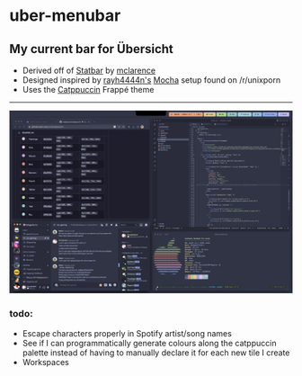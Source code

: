 # uber-menubar

## My current bar for Übersicht

- Derived off of [Statbar](https://github.com/mclarence/StatBar) by [mclarence](https://github.com/mclarence)
- Designed inspired by [rayh4444n's](https://www.reddit.com/user/rayh4444n) [Mocha](https://www.reddit.com/r/unixporn/comments/zos11o/hyprland_mocha/) setup found on /r/unixporn
- Uses the [Catppuccin](https://github.com/catppuccin/catppuccin) Frappé theme

---

![](screenshot.png)

### todo:

- Escape characters properly in Spotify artist/song names
- See if I can programmatically generate colours along the catppuccin palette instead of having to manually declare it for each new tile I create
- Workspaces
